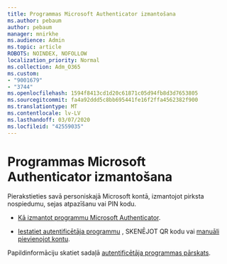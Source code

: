 ```yaml
---
title: Programmas Microsoft Authenticator izmantošana
ms.author: pebaum
author: pebaum
manager: mnirkhe
ms.audience: Admin
ms.topic: article
ROBOTS: NOINDEX, NOFOLLOW
localization_priority: Normal
ms.collection: Adm_O365
ms.custom:
- "9001679"
- "3744"
ms.openlocfilehash: 1594f8413cd1d20c61871c05d94fb8d3d7653805
ms.sourcegitcommit: fa4a92ddd5c8bb695441fe16f2ffa4562382f900
ms.translationtype: MT
ms.contentlocale: lv-LV
ms.lasthandoff: 03/07/2020
ms.locfileid: "42559035"
---
```

# <a name="using-the-microsoft-authenticator-app"></a>Programmas Microsoft Authenticator izmantošana

Pierakstieties savā personiskajā Microsoft kontā, izmantojot pirksta nospiedumu, sejas atpazīšanu vai PIN kodu.

- [Kā izmantot programmu Microsoft Authenticator](https://support.microsoft.com/help/4026727/microsoft-account-how-to-use-the-microsoft-authenticator-app). 

- [Iestatiet autentificētāja programmu](https://docs.microsoft.com/azure/active-directory/user-help/security-info-setup-auth-app) , SKENĒJOT QR kodu vai [manuāli pievienojot kontu](https://docs.microsoft.com/azure/active-directory/user-help/user-help-auth-app-add-account-manual).  

Papildinformāciju skatiet sadaļā [autentificētāja programmas pārskats](https://docs.microsoft.com/azure/active-directory/user-help/user-help-auth-app-overview).
